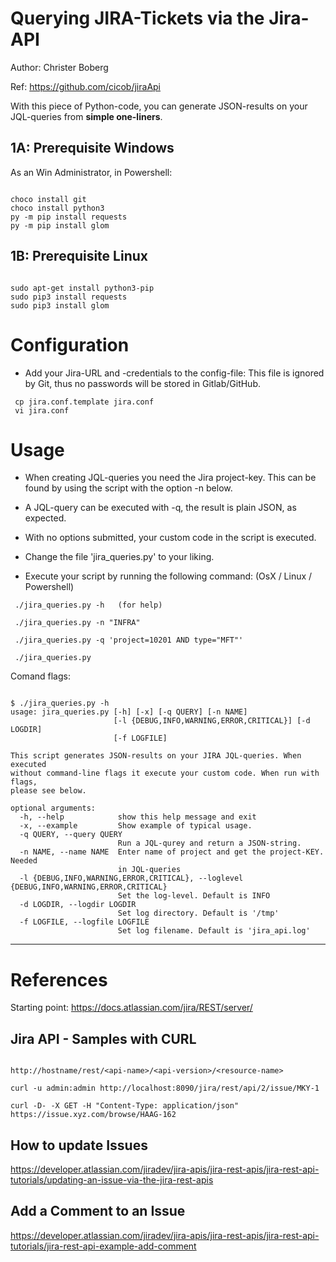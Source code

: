 
# Querying JIRA-Tickets via the Jira-API

Author: Christer Boberg

Ref: <https://github.com/cicob/jiraApi>


With this piece of Python-code, you can generate JSON-results on your JQL-queries from **simple one-liners**.




## 1A: Prerequisite Windows
As an Win Administrator, in Powershell:
```

choco install git
choco install python3 
py -m pip install requests
py -m pip install glom

```


## 1B: Prerequisite Linux
```

sudo apt-get install python3-pip
sudo pip3 install requests
sudo pip3 install glom

```





# Configuration
* Add your Jira-URL and -credentials to the config-file:
  This file is ignored by Git, thus no passwords will be stored in Gitlab/GitHub.

```
 cp jira.conf.template jira.conf
 vi jira.conf
```



# Usage
* When creating JQL-queries you need the Jira project-key. This can be found by using the script with the option -n below.

* A JQL-query can be executed with -q, the result is plain JSON, as expected.
  
* With no options submitted, your custom code in the script is executed.

* Change the file 'jira_queries.py' to your liking.

* Execute your script by running the following command:
(OsX / Linux / Powershell)

```
 ./jira_queries.py -h   (for help)

 ./jira_queries.py -n "INFRA"

 ./jira_queries.py -q 'project=10201 AND type="MFT"'

 ./jira_queries.py

```


Comand flags:

```

$ ./jira_queries.py -h
usage: jira_queries.py [-h] [-x] [-q QUERY] [-n NAME]
                       [-l {DEBUG,INFO,WARNING,ERROR,CRITICAL}] [-d LOGDIR]
                       [-f LOGFILE]

This script generates JSON-results on your JIRA JQL-queries. When executed
without command-line flags it execute your custom code. When run with flags,
please see below.

optional arguments:
  -h, --help            show this help message and exit
  -x, --example         Show example of typical usage.
  -q QUERY, --query QUERY
                        Run a JQL-qurey and return a JSON-string.
  -n NAME, --name NAME  Enter name of project and get the project-KEY. Needed
                        in JQL-queries
  -l {DEBUG,INFO,WARNING,ERROR,CRITICAL}, --loglevel {DEBUG,INFO,WARNING,ERROR,CRITICAL}
                        Set the log-level. Default is INFO
  -d LOGDIR, --logdir LOGDIR
                        Set log directory. Default is '/tmp'
  -f LOGFILE, --logfile LOGFILE
                        Set log filename. Default is 'jira_api.log'

```




---

# References

Starting point: <https://docs.atlassian.com/jira/REST/server/>



## Jira API - Samples with CURL

```

http://hostname/rest/<api-name>/<api-version>/<resource-name>

curl -u admin:admin http://localhost:8090/jira/rest/api/2/issue/MKY-1

curl -D- -X GET -H "Content-Type: application/json"  https://issue.xyz.com/browse/HAAG-162

```



## How to update Issues

<https://developer.atlassian.com/jiradev/jira-apis/jira-rest-apis/jira-rest-api-tutorials/updating-an-issue-via-the-jira-rest-apis>


## Add a Comment to an Issue

<https://developer.atlassian.com/jiradev/jira-apis/jira-rest-apis/jira-rest-api-tutorials/jira-rest-api-example-add-comment>






